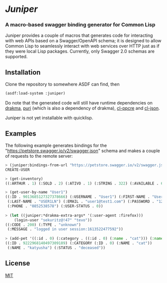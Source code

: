 # *Juniper*
### A macro-based swagger binding generator for Common Lisp

Juniper provides a couple of macros that generates code for interacting with web APIs based on a Swagger/OpenAPI schema; it is designed to allow Common Lisp to seamlessly interact with web services over HTTP just as if they were local Lisp packages. Currently, only Swagger 2.0 schemas are supported.

## Installation

Clone the repository to somewhere ASDF can find, then
```lisp
(asdf:load-system :juniper)
```

Do note that the generated code will still have runtime dependencies on [drakma](https://github.com/edicl/drakma), [puri](https://github.com/llibra/puri) (which is also a dependency of drakma), [cl-ppcre](https://edicl.github.io/cl-ppcre/) and [cl-json](https://github.com/hankhero/cl-json).

Juniper is not yet installable with quicklisp.

## Examples

The following example generates bindings for the "https://petstore.swagger.io/v2/swagger.json" schema and makes a couple of requests to the remote server:

```lisp
> (juniper:bindings-from-url "https://petstore.swagger.io/v2/swagger.json")
CREATE-USER

> (get-inventory)
((:ARTHUR . 1) (:SOLD . 2) (:ATIVO . 1) (:STRING . 322) (:AVAILABLE . 655))

> (get-user-by-name "User1")
((:ID . 9013685127327378666) (:USERNAME . "User1") (:FIRST-NAME . "User1FN")
 (:LAST-NAME . "USER1LN") (:EMAIL . "user1@test1.com") (:PASSWORD . "123456")
 (:PHONE . "0852538578") (:USER-STATUS . 0))
 
> (let ((juniper:*drakma-extra-args* '(:user-agent :firefox)))
    (login-user "sekuritz@!47" "tevo"))
((:CODE . 200) (:TYPE . "unknown")
 (:MESSAGE . "logged in user session:1613522477592"))
 
> (add-pet '((:id . 0) (:category . ((:id . 0) (:name . "cat"))) (:name . "katyusha") (:photo-urls . nil) (:tags . nil) (:status . "deceased")))
((:ID . 9222968140497309189) (:CATEGORY (:ID . 0) (:NAME . "cat"))
 (:NAME . "katyusha") (:STATUS . "deceased"))
```

## License
[MIT](./LICENSE)
